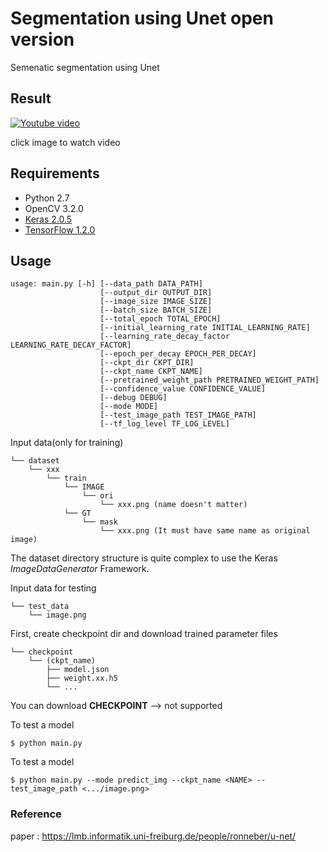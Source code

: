 # Segmentation using Unet open version

Semenatic segmentation using Unet  

## Result

[![Youtube video](https://img.youtube.com/vi/ma1hZMMJL8o/0.jpg)](https://youtu.be/ma1hZMMJL8o)

click image to watch video


## Requirements

- Python 2.7
- OpenCV 3.2.0
- [Keras 2.0.5](https://github.com/fchollet/keras)
- [TensorFlow 1.2.0](https://github.com/tensorflow/tensorflow)

## Usage  

    usage: main.py [-h] [--data_path DATA_PATH] 
                        [--output_dir OUTPUT_DIR]
                        [--image_size IMAGE_SIZE] 
                        [--batch_size BATCH_SIZE]
                        [--total_epoch TOTAL_EPOCH]
                        [--initial_learning_rate INITIAL_LEARNING_RATE]
                        [--learning_rate_decay_factor LEARNING_RATE_DECAY_FACTOR]
                        [--epoch_per_decay EPOCH_PER_DECAY] 
                        [--ckpt_dir CKPT_DIR]
                        [--ckpt_name CKPT_NAME]
                        [--pretrained_weight_path PRETRAINED_WEIGHT_PATH]
                        [--confidence_value CONFIDENCE_VALUE] 
                        [--debug DEBUG]
                        [--mode MODE] 
                        [--test_image_path TEST_IMAGE_PATH]
                        [--tf_log_level TF_LOG_LEVEL]

Input data(only for training)

    └── dataset
        └── xxx
            └── train
                └── IMAGE
                    └── ori
                        └── xxx.png (name doesn't matter)
                └── GT
                    └── mask
                        └── xxx.png (It must have same name as original image)

The dataset directory structure is quite complex to use the Keras *ImageDataGenerator* Framework.

Input data for testing

    └── test_data
        └── image.png
        
First, create checkpoint dir and download trained parameter files  

    └── checkpoint
        └── (ckpt_name)
            ├── model.json 
            ├── weight.xx.h5
            └── ...

You can download **CHECKPOINT** --> not supported
  
To test a model

    $ python main.py

To test a model

    $ python main.py --mode predict_img --ckpt_name <NAME> --test_image_path <.../image.png>


### Reference
paper : https://lmb.informatik.uni-freiburg.de/people/ronneber/u-net/  

